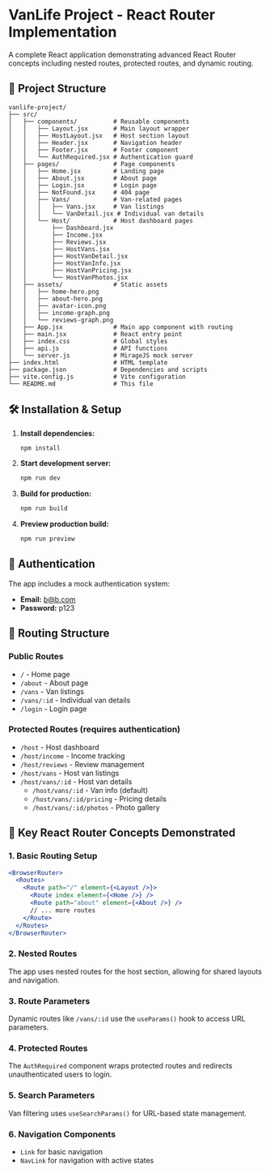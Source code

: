 # VanLife Project - React Router Implementation

A complete React application demonstrating advanced React Router concepts including nested routes, protected routes, and dynamic routing.

## 📁 Project Structure

```
vanlife-project/
├── src/
│   ├── components/          # Reusable components
│   │   ├── Layout.jsx       # Main layout wrapper
│   │   ├── HostLayout.jsx   # Host section layout
│   │   ├── Header.jsx       # Navigation header
│   │   ├── Footer.jsx       # Footer component
│   │   └── AuthRequired.jsx # Authentication guard
│   ├── pages/               # Page components
│   │   ├── Home.jsx         # Landing page
│   │   ├── About.jsx        # About page
│   │   ├── Login.jsx        # Login page
│   │   ├── NotFound.jsx     # 404 page
│   │   ├── Vans/            # Van-related pages
│   │   │   ├── Vans.jsx     # Van listings
│   │   │   └── VanDetail.jsx # Individual van details
│   │   └── Host/            # Host dashboard pages
│   │       ├── Dashboard.jsx
│   │       ├── Income.jsx
│   │       ├── Reviews.jsx
│   │       ├── HostVans.jsx
│   │       ├── HostVanDetail.jsx
│   │       ├── HostVanInfo.jsx
│   │       ├── HostVanPricing.jsx
│   │       └── HostVanPhotos.jsx
│   ├── assets/              # Static assets
│   │   ├── home-hero.png
│   │   ├── about-hero.png
│   │   ├── avatar-icon.png
│   │   ├── income-graph.png
│   │   └── reviews-graph.png
│   ├── App.jsx              # Main app component with routing
│   ├── main.jsx             # React entry point
│   ├── index.css            # Global styles
│   ├── api.js               # API functions
│   └── server.js            # MirageJS mock server
├── index.html               # HTML template
├── package.json             # Dependencies and scripts
├── vite.config.js           # Vite configuration
└── README.md                # This file
```

## 🛠️ Installation & Setup

1. **Install dependencies:**
   ```bash
   npm install
   ```

2. **Start development server:**
   ```bash
   npm run dev
   ```

3. **Build for production:**
   ```bash
   npm run build
   ```

4. **Preview production build:**
   ```bash
   npm run preview
   ```

## 🔐 Authentication

The app includes a mock authentication system:

- **Email:** b@b.com
- **Password:** p123

## 🧭 Routing Structure

### Public Routes
- `/` - Home page
- `/about` - About page
- `/vans` - Van listings
- `/vans/:id` - Individual van details
- `/login` - Login page

### Protected Routes (requires authentication)
- `/host` - Host dashboard
- `/host/income` - Income tracking
- `/host/reviews` - Review management
- `/host/vans` - Host van listings
- `/host/vans/:id` - Host van details
  - `/host/vans/:id` - Van info (default)
  - `/host/vans/:id/pricing` - Pricing details
  - `/host/vans/:id/photos` - Photo gallery

## 🎯 Key React Router Concepts Demonstrated

### 1. Basic Routing Setup
```jsx
<BrowserRouter>
  <Routes>
    <Route path="/" element={<Layout />}>
      <Route index element={<Home />} />
      <Route path="about" element={<About />} />
      // ... more routes
    </Route>
  </Routes>
</BrowserRouter>
```

### 2. Nested Routes
The app uses nested routes for the host section, allowing for shared layouts and navigation.

### 3. Route Parameters
Dynamic routes like `/vans/:id` use the `useParams()` hook to access URL parameters.

### 4. Protected Routes
The `AuthRequired` component wraps protected routes and redirects unauthenticated users to login.

### 5. Search Parameters
Van filtering uses `useSearchParams()` for URL-based state management.

### 6. Navigation Components
- `Link` for basic navigation
- `NavLink` for navigation with active states



